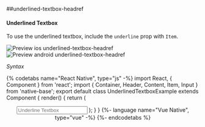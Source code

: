 ##underlined-textbox-headref
#### Underlined Textbox

To use the underlined textbox, include the <code>underline</code> prop with <code>Item</code>.

![Preview ios underlined-textbox-headref](https://github.com/GeekyAnts/NativeBase-KitchenSink/raw/v2.6.1/screenshots/ios/input-underline.png)
![Preview android underlined-textbox-headref](https://github.com/GeekyAnts/NativeBase-KitchenSink/raw/v2.6.1/screenshots/android/input-underline.png)

*Syntax*

{% codetabs name="React Native", type="js" -%}
import React, { Component } from 'react';
import { Container, Header, Content, Item, Input } from 'native-base';
export default class UnderlinedTextboxExample extends Component {
  render() {
    return (
      <Container>
        <Header />
        <Content>
          <Item>
            <Input placeholder="Underline Textbox" />
          </Item>
        </Content>
      </Container>
    );
  }
}
{%- language name="Vue Native", type="vue" -%}
<template>
  <nb-container>
    <nb-header />
    <nb-content>
      <nb-form>
        <nb-item>
          <nb-input placeholder="Underline Textbox" />
        </nb-item>
      </nb-form>
    </nb-content>
  </nb-container>
</template>
{%- endcodetabs %}
 <p>
    <div id="" class="mobileDevice" style="background: url(&quot;https://docs-v2.nativebase.io/docs/assets/iosphone.png&quot;) no-repeat; padding: 63px 20px 100px 15px; width: 292px; height: 600px;margin:0 auto;float:none;">
        <img src="https://github.com/GeekyAnts/NativeBase-KitchenSink/raw/v2.6.1/screenshots/ios/input-underline.png" alt="" style="display:block !important" />
    </div>
</p>
<br />
